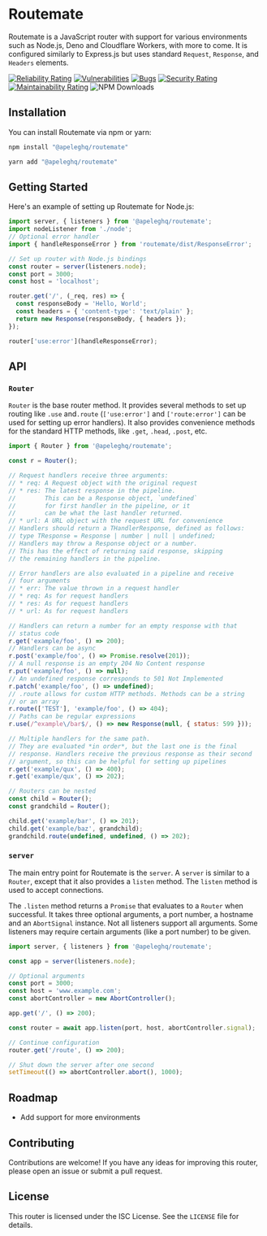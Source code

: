 # Routemate

Routemate is a JavaScript router with support for various environments such as Node.js, Deno and Cloudflare Workers, with more to come. It is configured similarly to Express.js but uses standard `Request`, `Response`, and `Headers` elements.

 [![Reliability Rating](https://sonarcloud.io/api/project_badges/measure?project=Exact-Realty_routemate&metric=reliability_rating)](https://sonarcloud.io/summary/new_code?id=Exact-Realty_routemate)
 [![Vulnerabilities](https://sonarcloud.io/api/project_badges/measure?project=Exact-Realty_routemate&metric=vulnerabilities)](https://sonarcloud.io/summary/new_code?id=Exact-Realty_routemate)
 [![Bugs](https://sonarcloud.io/api/project_badges/measure?project=Exact-Realty_routemate&metric=bugs)](https://sonarcloud.io/summary/new_code?id=Exact-Realty_routemate)
 [![Security Rating](https://sonarcloud.io/api/project_badges/measure?project=Exact-Realty_routemate&metric=security_rating)](https://sonarcloud.io/summary/new_code?id=Exact-Realty_routemate)
 [![Maintainability Rating](https://sonarcloud.io/api/project_badges/measure?project=Exact-Realty_routemate&metric=sqale_rating)](https://sonarcloud.io/summary/new_code?id=Exact-Realty_routemate)
 ![NPM Downloads](https://img.shields.io/npm/dw/@apeleghq/routemate?style=flat-square)

## Installation

You can install Routemate via npm or yarn:

```sh
npm install "@apeleghq/routemate"
```

```sh
yarn add "@apeleghq/routemate"
```

## Getting Started

Here's an example of setting up Routemate for Node.js:

```js
import server, { listeners } from '@apeleghq/routemate';
import nodeListener from './node';
// Optional error handler
import { handleResponseError } from 'routemate/dist/ResponseError';

// Set up router with Node.js bindings
const router = server(listeners.node);
const port = 3000;
const host = 'localhost';

router.get('/', (_req, res) => {
  const responseBody = 'Hello, World';
  const headers = { 'content-type': 'text/plain' };
  return new Response(responseBody, { headers });
});

router['use:error'](handleResponseError);
```

## API

### `Router`

`Router` is the base router method. It provides several methods to set up routing like `.use` and`.route` (`['use:error']` and `['route:error']` can be used for setting up error handlers). It also provides convenience methods for the standard HTTP methods, like `.get`, `.head`, `.post`, etc.

```js
import { Router } from '@apeleghq/routemate';

const r = Router();

// Request handlers receive three arguments:
// * req: A Request object with the original request
// * res: The latest response in the pipeline.
//        This can be a Response object, `undefined`
//        for first handler in the pipeline, or it
//        can be what the last handler returned.
// * url: A URL object with the request URL for convenience
// Handlers should return a THandlerResponse, defined as follows:
// type TResponse = Response | number | null | undefined;
// Handlers may throw a Response object or a number.
// This has the effect of returning said response, skipping
// the remaining handlers in the pipeline.

// Error handlers are also evaluated in a pipeline and receive
// four arguments
// * err: The value thrown in a request handler
// * req: As for request handlers
// * res: As for request handlers
// * url: As for request handlers

// Handlers can return a number for an empty response with that
// status code
r.get('example/foo', () => 200);
// Handlers can be async
r.post('example/foo', () => Promise.resolve(201));
// A null response is an empty 204 No Content response
r.put('example/foo', () => null);
// An undefined response corresponds to 501 Not Implemented
r.patch('example/foo', () => undefined);
// .route allows for custom HTTP methods. Methods can be a string
// or an array
r.route(['TEST'], 'example/foo', () => 404);
// Paths can be regular expressions
r.use(/^example\/bar$/, () => new Response(null, { status: 599 }));

// Multiple handlers for the same path.
// They are evaluated *in order*, but the last one is the final
// response. Handlers receive the previous response as their second
// argument, so this can be helpful for setting up pipelines
r.get('example/qux', () => 400);
r.get('example/qux', () => 202);

// Routers can be nested
const child = Router();
const grandchild = Router();

child.get('example/bar', () => 201);
child.get('example/baz', grandchild);
grandchild.route(undefined, undefined, () => 202);
```


### `server`

The main entry point for Routemate is the `server`. A `server` is similar to a `Router`, except that it also provides a `listen` method. The `listen` method is used to accept connections.

The `.listen` method returns a `Promise` that evaluates to a `Router` when successful. It takes three optional arguments, a port number, a hostname and an `AbortSignal` instance. Not all listeners support all arguments. Some listeners may require certain arguments (like a port number) to be given.

```js
import server, { listeners } from '@apeleghq/routemate';

const app = server(listeners.node);

// Optional arguments
const port = 3000;
const host = 'www.example.com';
const abortController = new AbortController();

app.get('/', () => 200);

const router = await app.listen(port, host, abortController.signal);

// Continue configuration
router.get('/route', () => 200);

// Shut down the server after one second
setTimeout(() => abortController.abort(), 1000);
```

## Roadmap

  * Add support for more environments

## Contributing

Contributions are welcome! If you have any ideas for improving this router, please open an issue or submit a pull request.

## License

This router is licensed under the ISC License. See the `LICENSE` file for details.
